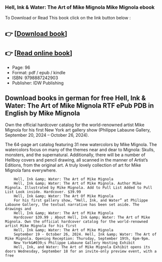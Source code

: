 ### Hell, Ink & Water: The Art of Mike Mignola Mike Mignola ebook

To Download or Read This book click on the link button below :

## 👉  [**[Download book](http://filesbooks.info/download.php?group=book&from=github.com&id=718646&lnk=1066 "Download book")**]

## 👉  [**[Read online book](http://filesbooks.info/download.php?group=book&from=github.com&id=718646&lnk=1066 "Read online book")**]


* Page: 96
* Format: pdf / epub / kindle
* ISBN: 9798887242903
* Publisher: IDW Publishing



## Download books in german for free Hell, Ink & Water: The Art of Mike Mignola RTF ePub PDB in English by Mike Mignola



Own the official hardcover catalog for the world-renowned artist Mike Mignola for his first New York art gallery show (Philippe Labaune Gallery, September 20, 2024 – October 26, 2024).
 
 The 64-page art catalog featuring 31 new watercolors by Mike Mignola. The watercolors focus on many of the themes near and dear to Mignola: Skulls, monsters, and the supernatural. Additionally, there will be a number of Hellboy covers and pencil drawing, all scanned in the manner of Artist’s Editions, from the original art. A truly lovely collection of art for Mike Mignola fans everywhere.


        Hell, Ink &amp; Water: The Art of Mike Mignola
        Hell, Ink &amp; Water: The Art of Mike Mignola. Author Mike Mignola. Illustrated by Mike Mignola. Add to Pull List Added to Pull List Look inside. Hardcover. $39.99 
        Hell, Ink &amp; Water: The Art Of Mike Mignola
        For his first gallery show, “Hell, Ink, and Water” at Philippe Labaune Gallery, the textual narrative has been set aside. The drawings and 
        Hell, Ink &amp; Water: The Art of Mike Mignola
        Hardcover $39.99 ; About Hell, Ink &amp; Water: The Art of Mike Mignola. Own the official hardcover catalog for the world-renowned artist Mike Mignola for his first 
        Hell, Ink &amp; Water: The Art of Mike Mignola
        September 19 - October 26, 2024. Hell, Ink &amp; Water: The Art of Mike Mignola. Opening Reception: Thursday, September 19th, 6pm-9pm.
        New York&#039;s Philippe Labaune Gallery Hosting Exhibit
        Hell, Ink, and Water: The Art of Mike Mignola Exhibit opens its doors Wednesday, September 18 for an invite-only preview event, with a free 
    




